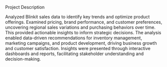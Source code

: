 Project Description

Analyzed Blinkit sales data to identify key trends and optimize product offerings. Examined pricing, brand performance, and customer preferences, uncovering regional sales variations and purchasing behaviors over time. This provided actionable insights to inform strategic decisions. The analysis enabled data-driven recommendations for inventory management, marketing campaigns, and product development, driving business growth and customer satisfaction. Insights were presented through interactive dashboards and reports, facilitating stakeholder understanding and decision-making.
